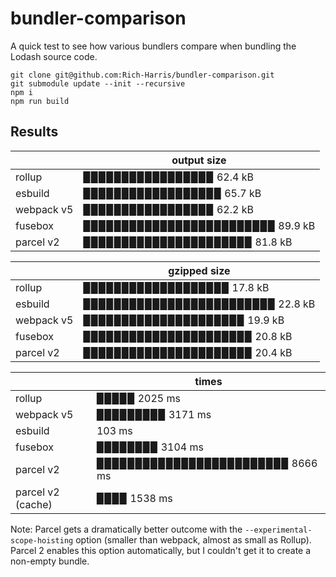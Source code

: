 # bundler-comparison

A quick test to see how various bundlers compare when bundling the Lodash source code.

```
git clone git@github.com:Rich-Harris/bundler-comparison.git
git submodule update --init --recursive
npm i
npm run build
```

## Results

<!-- START -->
|         | output size                                           |
|---------|-------------------------------------------------------|
| rollup  | ▉▉▉▉▉▉▉▉▉▉▉▉▉▉▉▉▉ 62.4 kB   |
| esbuild | ▉▉▉▉▉▉▉▉▉▉▉▉▉▉▉▉▉▉ 65.7 kB |
| webpack v5 | ▉▉▉▉▉▉▉▉▉▉▉▉▉▉▉▉▉ 62.2 kB |
| fusebox | ▉▉▉▉▉▉▉▉▉▉▉▉▉▉▉▉▉▉▉▉▉▉▉▉▉ 89.9 kB |
| parcel v2  | ▉▉▉▉▉▉▉▉▉▉▉▉▉▉▉▉▉▉▉▉▉▉ 81.8 kB   |

|         | gzipped size                                          |
|---------|-------------------------------------------------------|
| rollup  | ▉▉▉▉▉▉▉▉▉▉▉▉▉▉▉▉▉▉▉ 17.8 kB   |
| esbuild | ▉▉▉▉▉▉▉▉▉▉▉▉▉▉▉▉▉▉▉▉▉▉▉▉▉ 22.8 kB |
| webpack v5 | ▉▉▉▉▉▉▉▉▉▉▉▉▉▉▉▉▉▉▉▉▉ 19.9 kB |
| fusebox | ▉▉▉▉▉▉▉▉▉▉▉▉▉▉▉▉▉▉▉▉▉▉ 20.8 kB |
| parcel v2  | ▉▉▉▉▉▉▉▉▉▉▉▉▉▉▉▉▉▉▉▉▉▉ 20.4 kB   |

|         | times                                          |
|---------|-------------------------------------------------------|
| rollup  | ▉▉▉▉▉ 2025 ms |
| webpack v5 | ▉▉▉▉▉▉▉▉▉ 3171 ms |
| esbuild |  103 ms |
| fusebox | ▉▉▉▉▉▉▉▉ 3104 ms |
| parcel v2  | ▉▉▉▉▉▉▉▉▉▉▉▉▉▉▉▉▉▉▉▉▉▉▉▉▉ 8666 ms |
| parcel v2 (cache)  | ▉▉▉▉ 1538 ms |
<!-- END -->

Note: Parcel gets a dramatically better outcome with the `--experimental-scope-hoisting` option (smaller than webpack, almost as small as Rollup). Parcel 2 enables this option automatically, but I couldn't get it to create a non-empty bundle.